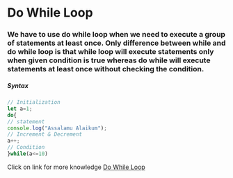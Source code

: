 # Do While Loop
### We have to use do while loop when we need to execute a group of statements at least once. Only difference between while and do while loop is that while loop will execute statements only when given condition is true whereas do while will execute statements at least once without checking the condition.

##### Syntax

```javascript
// Initialization
let a=1;
do{
// statement
console.log("Assalamu Alaikum");
// Increment & Decrement
a++;
// Condition
}while(a<=10)
```
Click on link for more knowledge [Do While Loop](../js/27%20.do%20while%20loop.js)